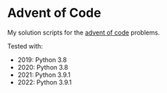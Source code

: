 # Advent of Code

My solution scripts for the [advent of code](https://adventofcode.com/) problems.

Tested with:
- 2019: Python 3.8
- 2020: Python 3.8
- 2021: Python 3.9.1
- 2022: Python 3.9.1
